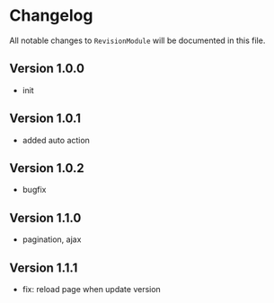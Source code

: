 # Changelog

All notable changes to `RevisionModule` will be documented in this file.

## Version 1.0.0
- init

## Version 1.0.1
- added auto action

## Version 1.0.2
- bugfix

## Version 1.1.0
- pagination, ajax

## Version 1.1.1
- fix: reload page when update version
